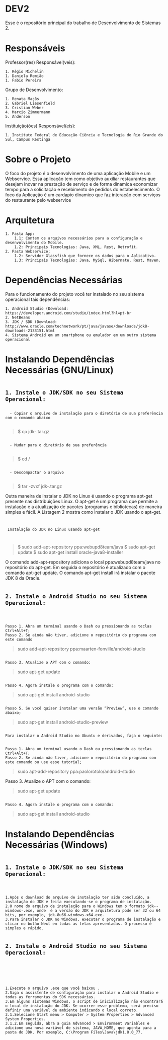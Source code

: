 
<h1><a></a>DEV2</h1>
<p>Esse é o repositório principal do trabalho de Desenvolvimento de Sistemas 2.</p>
<h1>Responsáveis</h1>
<p>Professor(res) Responsável(veis):</p>
<pre><code>1. Régio Michelin
1. Daniela Remião
1. Fabio Pereira
</code></pre>
<p>Grupo de Desenvolvimento:</p>
<pre><code>1. Renata Maçãs
2. Gabriel Liesenfield
3. Cristian Weber
4. Marcio Zimmermann
5. Anderson 
</code></pre>
<p>Instituição(ões) Responsável(eis):</p>
<pre><code>1. Instituto Federal de Educação Ciência e Tecnologia do Rio Grande do Sul, Campus Restinga
</code></pre>
<h1><a ></a>Sobre o Projeto</h1>
<p>O foco do projeto é o desenvolvimento de uma aplicação Mobile e um Webservice. Essa aplicação tem como objetivo auxiliar restaurantes que desejam inovar na prestação de serviço e de forma dinamica economizar tempo para a solicitação e recebimento de pedidos do estabelecimento. O foco da Aplicação é um cardapio dinamico que faz interação com serviços do restaurante pelo webservice</p>
<h1>Arquitetura</h1>
<pre><code>1. Pasta App:
    1.1: Contem os arquivos necessários para a configuração e desenvolvimento do Mobile.
    1.2: Principais Tecnologias: Java, XML, Rest, Retrofit. 
2. Pasta Webservice:
    1.2: Servidor Glassfish que fornece os dados para o Aplicativo.
    1.3: Principais Tecnologias: Java, MySql, Hibernate, Rest, Maven.
</code></pre>
<h1>Dependências Necessárias</h1>
<p>Para o funcionamento do projeto você ter instalado no seu sistema operacional tais dependências:</p>
<pre><code>1. Android Studio (Download: <a>https://developer.android.com/studio/index.html?hl=pt-br</a>
2. NetBeans
3. JDK / SDK (Download: <a>http://www.oracle.com/technetwork/pt/java/javase/downloads/jdk8-downloads-2133151.html</a>
4. Sistema Android em um smartphone ou emulador em um outro sistema operacional
</code></pre>
<h1>Instalando Dependências Necessárias (GNU/Linux)</h1>
<pre><code><h2>1. Instale o JDK/SDK no seu Sistema Operacional:</h2>
  - Copiar o arquivo de instalação para o diretório de sua preferência com o comando abaixo
  </code></pre>
   <blockquote>
    $ cp jdk-<versão>.tar.gz <caminho-completo-do-seu-diretório>
    </blockquote>
  <pre><code> 
  - Mudar para o diretório de sua preferência
  </code></pre>
   <blockquote>
    $ cd /<caminho-completo-do-seu-diretório>
       </blockquote>
   <pre><code>
  - Descompactar o arquivo
  </code></pre>
   <blockquote>
    $ tar -zvxf jdk-<versão>.tar.gz
      </blockquote>
  <p>Outra maneira de instalar o JDK no Linux é usando o programa apt-get presente nas distribuições Linux. O apt-get é um programa que permite a instalação e a atualização de pacotes (programas e bibliotecas) de maneira simples e fácil. A Listagem 2 mostra como instalar o JDK usando o apt-get.
</p>
 <pre><code>
<p> Instalação do JDK no Linux usando apt-get </p>
</code></pre>
   <blockquote>
    $ sudo add-apt-repository ppa:webupd8team/java
    $ sudo apt-get update
    $ sudo apt-get install oracle-java8-installer
      </blockquote>
    <p>O comando add-apt-repository adiciona o local ppa:webupd8team/java no repositório do apt-get. Em seguida o repositório é atualizado com o comando apt-get update. O comando apt-get install irá instalar o pacote JDK 8 da Oracle.
</p>
       <pre><code><h2>2. Instale o Android Studio no seu Sistema Operacional:</h2>
</code></pre>
<pre><code>
Passo 1. Abra um terminal usando o Dash ou pressionando as teclas Ctrl+Alt+T;
Passo 2. Se ainda não tiver, adicione o repositório do programa com este comando
</code></pre>
<blockquote>
sudo add-apt-repository ppa:maarten-fonville/android-studio
  </blockquote>
  <pre><code>
Passo 3. Atualize o APT com o comando:
</code></pre>
<blockquote>
sudo apt-get update
  </blockquote>
  <pre><code>
Passo 4. Agora instale o programa com o comando:
</code></pre>
<blockquote>
sudo apt-get install android-studio
</blockquote>
<pre><code>
Passo 5. Se você quiser instalar uma versão “Preview”, use o comando abaixo;
</code></pre>
<blockquote>
sudo apt-get install android-studio-preview
</blockquote>
<pre><code>
Para instalar o Android Studio no Ubuntu e derivados, faça o seguinte:
</code></pre>
<pre><code>
Passo 1. Abra um terminal usando o Dash ou pressionando as teclas Ctrl+Alt+T;
Passo 2. Se ainda não tiver, adicione o repositório do programa com este comando ou use esse tutorial;
</code></pre>
<blockquote>
sudo apt-add-repository ppa:paolorotolo/android-studio
  </blockquote>
Passo 3. Atualize o APT com o comando:
</code></pre>
<blockquote>
sudo apt-get update
  </blockquote>
  <pre><code>
Passo 4. Agora instale o programa com o comando:
</code></pre>
<blockquote>
sudo apt-get install android-studio
  </blockquote> 
<h1>Instalando Dependências Necessárias (Windows)</h1>
    <pre><code><h2>1. Instale o JDK/SDK no seu Sistema Operacional:</h2>
</code></pre>
<pre><code>
1.Após o download do arquivo de instalação ter sido concluído, a instalação do JDK é feita executando-se o programa de instalação. 
2.O nome do arquivo de instalação para o Windows tem o formato jdk-<versão>-windows-<arquitetura>.exe, onde <versão> é a versão do JDK e arquitetura pode ser 32 ou 64 bits, por exemplo, jdk-8u66-windows-x64.exe. 
3.Para instalar o JDK no Windows, executar o programa de instalação e clicar no botão Next em todas as telas apresentadas. O processo é simples e rápido.
</code></pre>
<pre><code><h2>2. Instale o Android Studio no seu Sistema Operacional:<h2>
</code></pre>
<pre><code>
1.Execute o arquivo .exe que você baixou .
2.Siga o assistente de configuração para instalar o Android Studio e todas as ferramentas do SDK necessárias.
3.Em alguns sistemas Windows, o script de inicialização não encontrará o local de instalação do JDK. Se ocorrer esse problema, será preciso definir uma variável de ambiente indicando o local correto.
3.1.Selecione Start menu > Computer > System Properties > Advanced System Properties. 
3.1.2.Em seguida, abra a guia Advanced > Environment Variables e adicione uma nova variável de sistema, JAVA_HOME, que aponta para a pasta do JDK. Por exemplo, C:\Program Files\Java\jdk1.8.0_77.
</code></pre>
